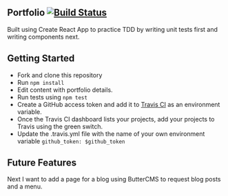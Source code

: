 ## Portfolio [![Build Status](https://travis-ci.org/aubreeabril/new-portfolio.svg?branch=master)](https://travis-ci.org/aubreeabril/new-portfolio)

Built using Create React App to practice TDD by writing unit tests first and writing components next.

## Getting Started

+ Fork and clone this repository
+ Run `npm install`
+ Edit content with portfolio details.
+ Run tests using `npm test`
+ Create a GitHub access token and add it to [Travis CI](https://travis-ci.org/) as an environment variable.
+ Once the Travis CI dashboard lists your projects, add your projects to Travis using the green switch.
+ Update the .travis.yml file with the name of your own environment variable `github_token: $github_token`

## Future Features

Next I want to add a page for a blog using ButterCMS to request blog posts and a menu.
